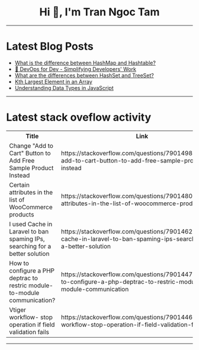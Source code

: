 <h1 align="center">Hi 👋, I'm Tran Ngoc Tam</h1>

---

# Latest Blog Posts 
<!-- BLOG-POST-LIST:START -->
- [What is the difference between HashMap and Hashtable?](https://dev.to/codegreen/what-is-the-difference-between-hashmap-and-hashtable-4ng7)
- [🚀 DevOps for Dev - Simplifying Developers&#39; Work](https://dev.to/skillcr/devops-for-dev-simplifying-developers-work-2kkp)
- [What are the differences between HashSet and TreeSet?](https://dev.to/codegreen/what-are-the-differences-between-hashset-and-treeset-53b7)
- [Kth Largest Element in an Array](https://dev.to/codexam/kth-largest-element-in-an-array-173k)
- [Understanding Data Types in JavaScript](https://dev.to/wisdomudo/understanding-data-types-in-javascript-e3c)
<!-- BLOG-POST-LIST:END -->

---

# Latest stack oveflow activity
<table>
  <tr><th>Title</th><th>Link</th></tr>
  <!-- STACKOVERFLOW:START --><tr><td>Change &quot;Add to Cart&quot; Button to Add Free Sample Product Instead</td><td>https://stackoverflow.com/questions/79014984/change-add-to-cart-button-to-add-free-sample-product-instead</td></tr><tr><td>Certain attributes in the list of WooCommerce products</td><td>https://stackoverflow.com/questions/79014805/certain-attributes-in-the-list-of-woocommerce-products</td></tr><tr><td>I used Cache in Laravel to ban spaming IPs, searching for a better solution</td><td>https://stackoverflow.com/questions/79014627/i-used-cache-in-laravel-to-ban-spaming-ips-searching-for-a-better-solution</td></tr><tr><td>How to configure a PHP deptrac to restric module-to-module communication?</td><td>https://stackoverflow.com/questions/79014478/how-to-configure-a-php-deptrac-to-restric-module-to-module-communication</td></tr><tr><td>Vtiger workflow- stop operation if field validation fails</td><td>https://stackoverflow.com/questions/79014463/vtiger-workflow-stop-operation-if-field-validation-fails</td></tr><!-- STACKOVERFLOW:END -->
</table>

---


